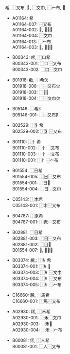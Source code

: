希, ⿱又布, 𢁫, ⿱文巾, ⿱𠂉布, 𢁙

- A01164: 希  
  A01164-007: ⿱又布  
  A01164-002: 𢁫, ⿱爻巾  
  A01164-004: ⿱文巾  
  A01164-013: ⿱𠂉布  
  A01164-003: 𢁙, ⿱夂巾  

- B00343: 唏, ⿰口希  
  B00343-001: ⿰口⿱又布  
  B00343-002: ⿰口⿱文巾

- B01918: 欷, ⿰希欠  
  B01918-006: ⿰⿱又布欠  
  B01918-003: ⿰𢁫欠  
  B01918-004: ⿰⿱文巾欠  

- B05146: ⿰希阝  
  B05146-001: ⿰⿱又布阝  

- B02529: ⿰犭希  
  B02529-002:  ⿰犭⿱又布  

- B01110: ⿰忄希  
  B01110-002: ⿰忄⿱又布  
  B01110-003: ⿰忄⿱文布  
  B01110-001: ⿰忄⿱𠂉布  

- B01554: ⿰日希  
  B01554-005: ⿰日⿱又布  
  B01554-001: ⿰日𢁫  
  B01554-004: ⿰日⿱文巾  

- C05143: ⿰木希  
  C05143-001: ⿰木⿱又布  

- B04787: ⿰豕希  
  B04787-001: ⿰豕⿱又布  

- B02881: ⿰目希  
  B02881-003: ⿰目⿱又布  
  B02881-002: ⿰目𢁫  
  B01554-007: 𥅹, ⿰目𢁙  

- B03374: 絺,: ⿰糹希  
  B03374-001: ⿰糹𢁫  
  B03374-003: ⿰糹⿱文巾  
  B03374-004: ⿰糹⿱又布  
  B03374-005: ⿰糹⿱𠂉布  

- C16660: 䮎, ⿰馬希  
  C16660-001: ⿰馬⿱又布  

- A02930: 稀, ⿰禾希  
  A02930-001: ⿰禾⿱文巾  
  A02930-003: ⿰禾𢁫  
  A02930-004: ⿰禾⿱𠂉布  

- B00081: 俙, ⿰人希  
  B00081-001: ⿰人⿱又布  
